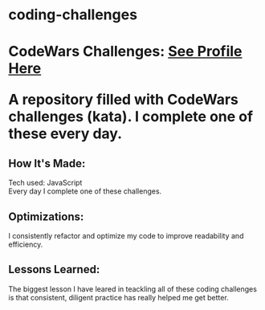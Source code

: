 # coding-challenges
<h1>CodeWars Challenges: <a href="https://www.codewars.com/users/Justinmemphis">See Profile Here</a>

A repository filled with CodeWars challenges (kata).  I complete one of these every day.
<h2>How It's Made:</h2>
Tech used: JavaScript<br />
Every day I complete one of these challenges.
<h2>Optimizations:</h2>
I consistently refactor and optimize my code to improve readability and efficiency.
<h2>Lessons Learned:</h2>
The biggest lesson I have leared in teackling all of these coding challenges is that consistent, diligent practice has really helped me get better.
